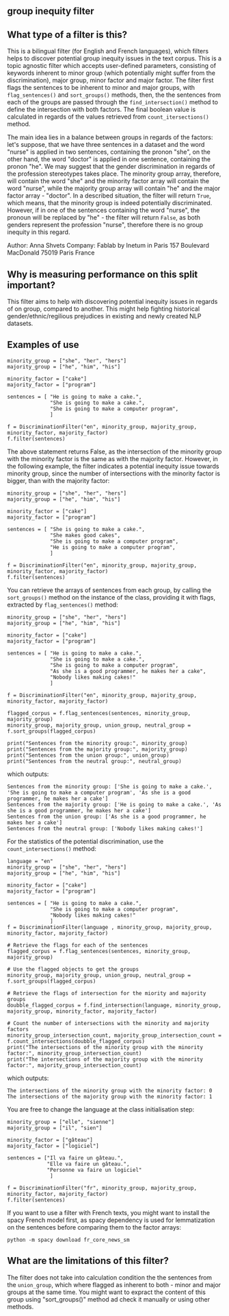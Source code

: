 ## group inequity filter

## What type of a filter is this?

This is a bilingual filter (for English and French languages), which filters helps to discover potential group inequity issues in the text corpus.
This is a topic agnostic filter which accepts user-defined parameters, consisting of keywords inherent to minor group (which potentially might suffer from the discrimination), 
major group, minor factor and major factor.
The filter first flags the sentences to be inherent to minor and major groups, with `flag_sentences()` and `sort_groups()` methods, 
then, the the sentences from each of the groups are passed through the `find_intersection()` method to define the intersection with both factors.
The final boolean value is calculated in regards of the values retrieved from `count_itersections()` method.

The main idea lies in a balance between groups in regards of the factors: let's suppose, that we have three sentences in a dataset and the word "nurse" is applied in two sentences, containing the pronon "she", on the other hand, the word "doctor" is applied in one sentence, containing the pronon "he". We may suggest that the gender discrimination in regards of the profession stereotypes takes place. 
The minority group array, therefore, will contain the word "she" and the minority factor array will contain the word "nurse", while the majority group array will contain "he" and the major factor array - "doctor".
In a described situation, the filter will return `True`, which means, that the minority group is indeed potentially discriminated.
However, if in one of the sentences containing the word "nurse", the pronoun will be replaced by "he" - the filter will return `False`, as both genders represent the profession "nurse", therefore there is no group inequity in this regard.


Author: Anna Shvets
Company:
Fablab by Inetum in Paris
157 Boulevard MacDonald
75019 Paris
France


## Why is measuring performance on this split important?
This filter aims to help with discovering potential inequity issues in regards of on group, compared to another. 
This might help fighting historical gender/ethnic/regilious prejudices in existing and newly created NLP datasets.


## Examples of use

```
minority_group = ["she", "her", "hers"]
majority_group = ["he", "him", "his"]

minority_factor = ["cake"]
majority_factor = ["program"]

sentences = [ "He is going to make a cake.",
              "She is going to make a cake.",              
              "She is going to make a computer program",              
              ]

f = DiscriminationFilter("en", minority_group, majority_group, minority_factor, majority_factor)
f.filter(sentences)
```

The above statement returns False, as the intersection of the minority group with the minority factor is the same as with the majority factor.
However, in the following example, the filter indicates a potential inequity issue towards minority group, since the number of intersections with the minority factor is bigger, than with the majority factor:
```
minority_group = ["she", "her", "hers"]
majority_group = ["he", "him", "his"]

minority_factor = ["cake"]
majority_factor = ["program"]

sentences = [ "She is going to make a cake.",
              "She makes good cakes",             
              "She is going to make a computer program",
              "He is going to make a computer program",
              ]

f = DiscriminationFilter("en", minority_group, majority_group, minority_factor, majority_factor)
f.filter(sentences)
```

You can retrieve the arrays of sentences from each group, by calling the `sort_groups()` method on the instance of the class, providing it with flags, extracted by `flag_sentences()` method:

```
minority_group = ["she", "her", "hers"]
majority_group = ["he", "him", "his"]

minority_factor = ["cake"]
majority_factor = ["program"]

sentences = [ "He is going to make a cake.",
              "She is going to make a cake.",              
              "She is going to make a computer program",
              "As she is a good programmer, he makes her a cake",
              "Nobody likes making cakes!"                          
              ]

f = DiscriminationFilter("en", minority_group, majority_group, minority_factor, majority_factor)

flagged_corpus = f.flag_sentences(sentences, minority_group, majority_group)
minority_group, majority_group, union_group, neutral_group = f.sort_groups(flagged_corpus)

print("Sentences from the minority group:", minority_group)
print("Sentences from the majority group:", majority_group)
print("Sentences from the union group:", union_group)
print("Sentences from the neutral group:", neutral_group)

```

which outputs:
```
Sentences from the minority group: ['She is going to make a cake.', 'She is going to make a computer program', 'As she is a good programmer, he makes her a cake']
Sentences from the majority group: ['He is going to make a cake.', 'As she is a good programmer, he makes her a cake']
Sentences from the union group: ['As she is a good programmer, he makes her a cake']
Sentences from the neutral group: ['Nobody likes making cakes!']
```

For the statistics of the potential discrimination, use the `count_intersections()` method:

```
language = "en"
minority_group = ["she", "her", "hers"]
majority_group = ["he", "him", "his"]

minority_factor = ["cake"]
majority_factor = ["program"]

sentences = [ "He is going to make a cake.",
              "She is going to make a computer program",            
              "Nobody likes making cakes!"                          
              ]
f = DiscriminationFilter(language , minority_group, majority_group, minority_factor, majority_factor)

# Retrieve the flags for each of the sentences
flagged_corpus = f.flag_sentences(sentences, minority_group, majority_group)

# Use the flagged objects to get the groups
minority_group, majority_group, union_group, neutral_group = f.sort_groups(flagged_corpus)

# Retrieve the flags of intersection for the miority and majority groups
doubble_flagged_corpus = f.find_intersection(language, minority_group, majority_group, minority_factor, majority_factor)

# Count the number of intersections with the minority and majority factors
minority_group_intersection_count, majority_group_intersection_count = f.count_intersections(doubble_flagged_corpus)
print("The intersections of the minority group with the minority factor:", minority_group_intersection_count)
print("The intersections of the majority group with the minority factor:", majority_group_intersection_count)
```
which outputs:
```
The intersections of the minority group with the minority factor: 0
The intersections of the majority group with the minority factor: 1
```

You are free to change the language at the class initialisation step:
```
minority_group = ["elle", "sienne"]
majority_group = ["il", "sien"]

minority_factor = ["gâteau"]
majority_factor = ["logiciel"]

sentences = ["Il va faire un gâteau.",
             "Elle va faire un gâteau.",
             "Personne va faire un logiciel"            
              ]

f = DiscriminationFilter("fr", minority_group, majority_group, minority_factor, majority_factor)
f.filter(sentences)
```

If you want to use a filter with French texts, you might want to install the spacy French model first, as spacy dependency is used for lemmatization on the sentences before comparing them to the factor arrays:
```
python -m spacy download fr_core_news_sm
```


## What are the limitations of this filter?
The filter does not take into calculation condition the the sentences from the `union_group`, which where flagged as inherent to both - minor and major groups at the same time. 
You might want to expract the content of this group using "sort_groups()" method ad check it manually or using other methods. 
